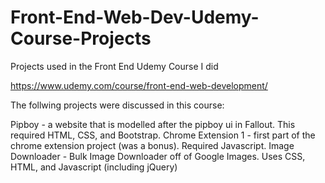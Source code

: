 # Front-End-Web-Dev-Udemy-Course-Projects
Projects used in the Front End Udemy Course I did


https://www.udemy.com/course/front-end-web-development/

The follwing projects were discussed in this course:

Pipboy - a website that is modelled after the pipboy ui in Fallout. This required HTML, CSS, and Bootstrap.
Chrome Extension 1 - first part of the chrome extension project (was a bonus). Required Javascript.
Image Downloader - Bulk Image Downloader off of Google Images. Uses CSS, HTML, and Javascript (including jQuery)
